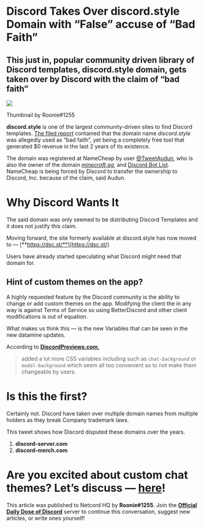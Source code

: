 Discord Takes Over discord.style Domain with “False” accuse of “Bad Faith”
==========================================================================

This just in, popular community driven library of Discord templates, discord.style domain, gets taken over by Discord with the claim of “bad faith”
---------------------------------------------------------------------------------------------------------------------------------------------------

![](https://miro.medium.com/max/1400/1*Dhf6ThqLjxqfvH3GuwLbLA.png)

Thumbnail by Roonie#1255

**discord.style** is one of the largest community-driven sites to find Discord templates. [The filed report](https://www.wipo.int/amc/en/domains/decisions/pdf/2022/d2022-1112.pdf) contained that the domain name _discord.style_ was allegedly used as “bad faith”, yet being a completely free tool that generated $0 revenue in the last 2 years of its existence.

The domain was registered at NameCheap by user [@TweetAudun](https://twitter.com/tweetaudun), who is also the owner of the domain [_minecraft.gg_](https://minecraft.gg/)_,_ and [Discord Bot List](https://twitter.com/dlistgg). NameCheap is being forced by Discord to transfer the ownership to Discord, Inc. because of the claim, said Audun.

Why Discord Wants It
====================

The said domain was only seemed to be distributing Discord Templates and it does not justify this claim.

Moving forward, the site formerly available at discord.style has now moved to — [**https://dsc.st/**](https://dsc.st/)

Users have already started speculating what Discord might need that domain for.

Hint of custom themes on the app?
---------------------------------

A highly requested feature by the Discord community is the ability to change or add custom themes on the app. Modifying the client the in any way is against Terms of Service so using BetterDiscord and other client modifications is out of equation.

What makes us think this — is the new Variables that can be seen in the new datamine updates.

According to [**DiscordPreviews.com**](https://discordpreviews.com/custom-themes-might-be-coming)**,**

> added a lot more CSS variables including such as `chat-background` or `modal-background` which seem all too convenient as to not make them changeable by users.

Is this the first?
==================

Certainly not. Discord have taken over multiple domain names from multiple holders as they break Company trademark laws.

This tweet shows how Discord disputed these domains over the years.

1.  **discord-server.com**
2.  **discord-merch.com**

Are you excited about custom chat themes? Let’s discuss — [here](https://discord.gg/JjfYGRJ2NN)!
================================================================================================

This article was published to Netcord HQ by **Roonie#1255**. Join the [**Official Daily Dose of Discord**](https://discord.gg/JjfYGRJ2NN) server to continue this conversation, suggest new articles, or write ones yourself!
